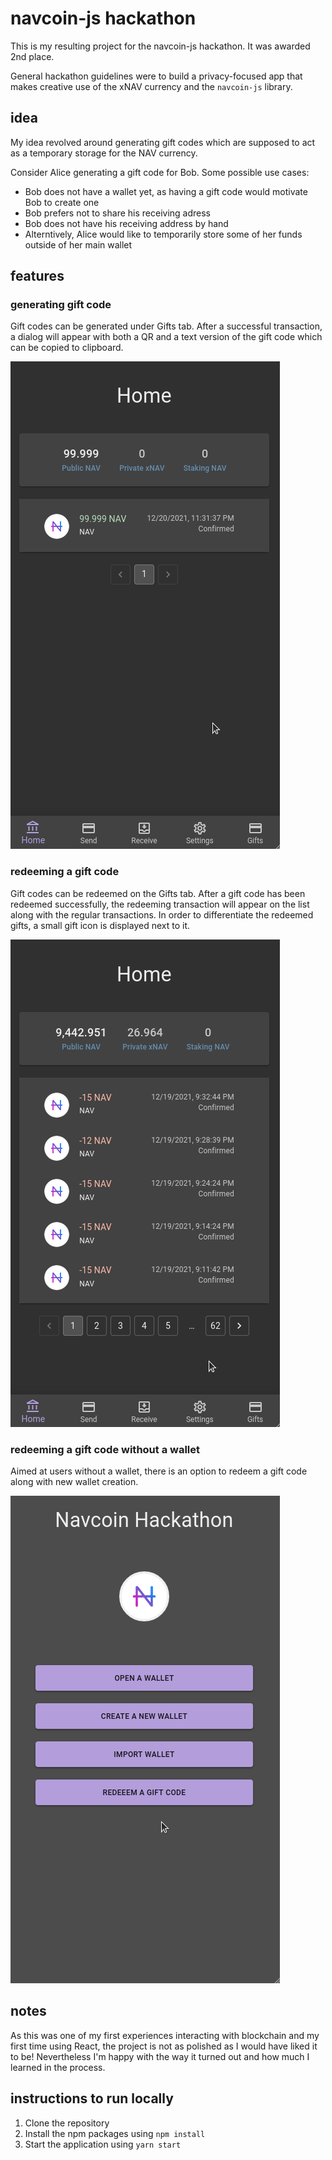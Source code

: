 # navcoin-js hackathon

This is my resulting project for the navcoin-js hackathon. It was awarded 2nd place.

General hackathon guidelines were to build a privacy-focused app that makes creative use of the xNAV currency and the `navcoin-js` library.

## idea

My idea revolved around generating gift codes which are supposed to act as a temporary storage for the NAV currency.

Consider Alice generating a gift code for Bob. Some possible use cases:
- Bob does not have a wallet yet, as having a gift code would motivate Bob to create one
- Bob prefers not to share his receiving adress
- Bob does not have his receiving address by hand
- Alterntively, Alice would like to temporarily store some of her funds outside of her main wallet

## features 

### generating gift code

Gift codes can be generated under Gifts tab. After a successful transaction, a dialog will appear with both a QR and a text version of the gift code which can be copied to clipboard.

![Generating gift code](demo/generateGiftCodeNAV.gif)

### redeeming a gift code

Gift codes can be redeemed on the Gifts tab. After a gift code has been redeemed successfully, the redeeming transaction will appear on the list along with the regular transactions. In order to differentiate the redeemed gifts, a small gift icon is displayed next to it.

![Redeem to existing wallet](demo/redeemRegular.gif)

### redeeming a gift code without a wallet

Aimed at users without a wallet, there is an option to redeem a gift code along with new wallet creation.

![Redeem without a wallet](demo/redeemOnCreate.gif)

## notes

As this was one of my first experiences interacting with blockchain and my first time using React, the project is not as polished as I would have liked it to be! Nevertheless I'm happy with the way it turned out and how much I learned in the process.

## instructions to run locally

1. Clone the repository
2. Install the npm packages using `npm install`
3. Start the application using `yarn start`
